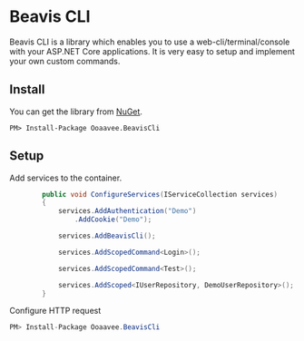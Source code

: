 # Beavis CLI

Beavis CLI is a library which enables you to use a web-cli/terminal/console with your ASP.NET Core applications. It is very easy to setup and implement your own custom commands.

## Install

You can get the library from <a href="https://www.nuget.org/packages/Ooaavee.Xxxx">NuGet</a>.

```
PM> Install-Package Ooaavee.BeavisCli
```

## Setup

Add services to the container.

```cs
        public void ConfigureServices(IServiceCollection services)
        {
            services.AddAuthentication("Demo")
                .AddCookie("Demo");

            services.AddBeavisCli();

            services.AddScopedCommand<Login>();

            services.AddScopedCommand<Test>();

            services.AddScoped<IUserRepository, DemoUserRepository>();
        }

```

Configure HTTP request

```cs
PM> Install-Package Ooaavee.BeavisCli
```


